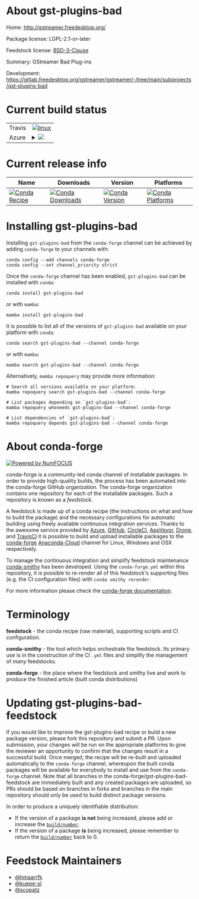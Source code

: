 About gst-plugins-bad
=====================

Home: http://gstreamer.freedesktop.org/

Package license: LGPL-2.1-or-later

Feedstock license: [BSD-3-Clause](https://github.com/conda-forge/gst-plugins-bad-feedstock/blob/main/LICENSE.txt)

Summary: GStreamer Bad Plug-ins

Development: https://gitlab.freedesktop.org/gstreamer/gstreamer/-/tree/main/subprojects/gst-plugins-bad

Current build status
====================


<table><tr>
    <td>Travis</td>
    <td>
      <a href="https://app.travis-ci.com/conda-forge/gst-plugins-bad-feedstock">
        <img alt="linux" src="https://img.shields.io/travis/com/conda-forge/gst-plugins-bad-feedstock/main.svg?label=Linux">
      </a>
    </td>
  </tr>
    
  <tr>
    <td>Azure</td>
    <td>
      <details>
        <summary>
          <a href="https://dev.azure.com/conda-forge/feedstock-builds/_build/latest?definitionId=12469&branchName=main">
            <img src="https://dev.azure.com/conda-forge/feedstock-builds/_apis/build/status/gst-plugins-bad-feedstock?branchName=main">
          </a>
        </summary>
        <table>
          <thead><tr><th>Variant</th><th>Status</th></tr></thead>
          <tbody><tr>
              <td>linux_64</td>
              <td>
                <a href="https://dev.azure.com/conda-forge/feedstock-builds/_build/latest?definitionId=12469&branchName=main">
                  <img src="https://dev.azure.com/conda-forge/feedstock-builds/_apis/build/status/gst-plugins-bad-feedstock?branchName=main&jobName=linux&configuration=linux%20linux_64_" alt="variant">
                </a>
              </td>
            </tr><tr>
              <td>linux_aarch64</td>
              <td>
                <a href="https://dev.azure.com/conda-forge/feedstock-builds/_build/latest?definitionId=12469&branchName=main">
                  <img src="https://dev.azure.com/conda-forge/feedstock-builds/_apis/build/status/gst-plugins-bad-feedstock?branchName=main&jobName=linux&configuration=linux%20linux_aarch64_" alt="variant">
                </a>
              </td>
            </tr><tr>
              <td>linux_ppc64le</td>
              <td>
                <a href="https://dev.azure.com/conda-forge/feedstock-builds/_build/latest?definitionId=12469&branchName=main">
                  <img src="https://dev.azure.com/conda-forge/feedstock-builds/_apis/build/status/gst-plugins-bad-feedstock?branchName=main&jobName=linux&configuration=linux%20linux_ppc64le_" alt="variant">
                </a>
              </td>
            </tr><tr>
              <td>osx_64</td>
              <td>
                <a href="https://dev.azure.com/conda-forge/feedstock-builds/_build/latest?definitionId=12469&branchName=main">
                  <img src="https://dev.azure.com/conda-forge/feedstock-builds/_apis/build/status/gst-plugins-bad-feedstock?branchName=main&jobName=osx&configuration=osx%20osx_64_" alt="variant">
                </a>
              </td>
            </tr><tr>
              <td>osx_arm64</td>
              <td>
                <a href="https://dev.azure.com/conda-forge/feedstock-builds/_build/latest?definitionId=12469&branchName=main">
                  <img src="https://dev.azure.com/conda-forge/feedstock-builds/_apis/build/status/gst-plugins-bad-feedstock?branchName=main&jobName=osx&configuration=osx%20osx_arm64_" alt="variant">
                </a>
              </td>
            </tr><tr>
              <td>win_64</td>
              <td>
                <a href="https://dev.azure.com/conda-forge/feedstock-builds/_build/latest?definitionId=12469&branchName=main">
                  <img src="https://dev.azure.com/conda-forge/feedstock-builds/_apis/build/status/gst-plugins-bad-feedstock?branchName=main&jobName=win&configuration=win%20win_64_" alt="variant">
                </a>
              </td>
            </tr>
          </tbody>
        </table>
      </details>
    </td>
  </tr>
</table>

Current release info
====================

| Name | Downloads | Version | Platforms |
| --- | --- | --- | --- |
| [![Conda Recipe](https://img.shields.io/badge/recipe-gst--plugins--bad-green.svg)](https://anaconda.org/conda-forge/gst-plugins-bad) | [![Conda Downloads](https://img.shields.io/conda/dn/conda-forge/gst-plugins-bad.svg)](https://anaconda.org/conda-forge/gst-plugins-bad) | [![Conda Version](https://img.shields.io/conda/vn/conda-forge/gst-plugins-bad.svg)](https://anaconda.org/conda-forge/gst-plugins-bad) | [![Conda Platforms](https://img.shields.io/conda/pn/conda-forge/gst-plugins-bad.svg)](https://anaconda.org/conda-forge/gst-plugins-bad) |

Installing gst-plugins-bad
==========================

Installing `gst-plugins-bad` from the `conda-forge` channel can be achieved by adding `conda-forge` to your channels with:

```
conda config --add channels conda-forge
conda config --set channel_priority strict
```

Once the `conda-forge` channel has been enabled, `gst-plugins-bad` can be installed with `conda`:

```
conda install gst-plugins-bad
```

or with `mamba`:

```
mamba install gst-plugins-bad
```

It is possible to list all of the versions of `gst-plugins-bad` available on your platform with `conda`:

```
conda search gst-plugins-bad --channel conda-forge
```

or with `mamba`:

```
mamba search gst-plugins-bad --channel conda-forge
```

Alternatively, `mamba repoquery` may provide more information:

```
# Search all versions available on your platform:
mamba repoquery search gst-plugins-bad --channel conda-forge

# List packages depending on `gst-plugins-bad`:
mamba repoquery whoneeds gst-plugins-bad --channel conda-forge

# List dependencies of `gst-plugins-bad`:
mamba repoquery depends gst-plugins-bad --channel conda-forge
```


About conda-forge
=================

[![Powered by
NumFOCUS](https://img.shields.io/badge/powered%20by-NumFOCUS-orange.svg?style=flat&colorA=E1523D&colorB=007D8A)](https://numfocus.org)

conda-forge is a community-led conda channel of installable packages.
In order to provide high-quality builds, the process has been automated into the
conda-forge GitHub organization. The conda-forge organization contains one repository
for each of the installable packages. Such a repository is known as a *feedstock*.

A feedstock is made up of a conda recipe (the instructions on what and how to build
the package) and the necessary configurations for automatic building using freely
available continuous integration services. Thanks to the awesome service provided by
[Azure](https://azure.microsoft.com/en-us/services/devops/), [GitHub](https://github.com/),
[CircleCI](https://circleci.com/), [AppVeyor](https://www.appveyor.com/),
[Drone](https://cloud.drone.io/welcome), and [TravisCI](https://travis-ci.com/)
it is possible to build and upload installable packages to the
[conda-forge](https://anaconda.org/conda-forge) [Anaconda-Cloud](https://anaconda.org/)
channel for Linux, Windows and OSX respectively.

To manage the continuous integration and simplify feedstock maintenance
[conda-smithy](https://github.com/conda-forge/conda-smithy) has been developed.
Using the ``conda-forge.yml`` within this repository, it is possible to re-render all of
this feedstock's supporting files (e.g. the CI configuration files) with ``conda smithy rerender``.

For more information please check the [conda-forge documentation](https://conda-forge.org/docs/).

Terminology
===========

**feedstock** - the conda recipe (raw material), supporting scripts and CI configuration.

**conda-smithy** - the tool which helps orchestrate the feedstock.
                   Its primary use is in the construction of the CI ``.yml`` files
                   and simplify the management of *many* feedstocks.

**conda-forge** - the place where the feedstock and smithy live and work to
                  produce the finished article (built conda distributions)


Updating gst-plugins-bad-feedstock
==================================

If you would like to improve the gst-plugins-bad recipe or build a new
package version, please fork this repository and submit a PR. Upon submission,
your changes will be run on the appropriate platforms to give the reviewer an
opportunity to confirm that the changes result in a successful build. Once
merged, the recipe will be re-built and uploaded automatically to the
`conda-forge` channel, whereupon the built conda packages will be available for
everybody to install and use from the `conda-forge` channel.
Note that all branches in the conda-forge/gst-plugins-bad-feedstock are
immediately built and any created packages are uploaded, so PRs should be based
on branches in forks and branches in the main repository should only be used to
build distinct package versions.

In order to produce a uniquely identifiable distribution:
 * If the version of a package **is not** being increased, please add or increase
   the [``build/number``](https://docs.conda.io/projects/conda-build/en/latest/resources/define-metadata.html#build-number-and-string).
 * If the version of a package **is** being increased, please remember to return
   the [``build/number``](https://docs.conda.io/projects/conda-build/en/latest/resources/define-metadata.html#build-number-and-string)
   back to 0.

Feedstock Maintainers
=====================

* [@hmaarrfk](https://github.com/hmaarrfk/)
* [@kuepe-sl](https://github.com/kuepe-sl/)
* [@scopatz](https://github.com/scopatz/)


